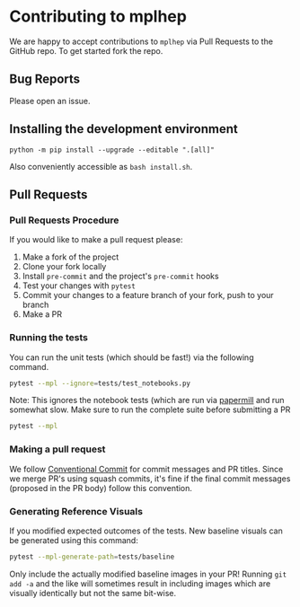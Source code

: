 # Contributing to mplhep

We are happy to accept contributions to `mplhep` via Pull Requests to the GitHub
repo. To get started fork the repo.

## Bug Reports

Please open an issue.

## Installing the development environment

```
python -m pip install --upgrade --editable ".[all]"
```

Also conveniently accessible as `bash install.sh`.

## Pull Requests

### Pull Requests Procedure

If you would like to make a pull request please:

1. Make a fork of the project
2. Clone your fork locally
3. Install `pre-commit` and the project's `pre-commit` hooks
4. Test your changes with `pytest`
5. Commit your changes to a feature branch of your fork, push to your branch
6. Make a PR

### Running the tests

You can run the unit tests (which should be fast!) via the following command.

```bash
pytest --mpl --ignore=tests/test_notebooks.py
```

Note: This ignores the notebook tests (which are run via
[papermill](https://github.com/nteract/papermill) and run somewhat slow. Make
sure to run the complete suite before submitting a PR

```bash
pytest --mpl
```

### Making a pull request

We follow [Conventional Commit](https://www.conventionalcommits.org/) for commit
messages and PR titles. Since we merge PR's using squash commits, it's fine if
the final commit messages (proposed in the PR body) follow this convention.

### Generating Reference Visuals

If you modified expected outcomes of the tests. New baseline visuals can be
generated using this command:

```bash
pytest --mpl-generate-path=tests/baseline
```

Only include the actually modified baseline images in your PR! Running `git add
-a` and the like will sometimes result in including images which are visually
identically but not the same bit-wise.
